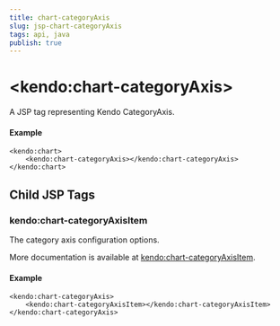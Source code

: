 ```yaml
---
title: chart-categoryAxis
slug: jsp-chart-categoryAxis
tags: api, java
publish: true
---
```


# \<kendo:chart-categoryAxis\>
A JSP tag representing Kendo CategoryAxis.

#### Example
    <kendo:chart>
        <kendo:chart-categoryAxis></kendo:chart-categoryAxis>
    </kendo:chart>


## Child JSP Tags

### kendo:chart-categoryAxisItem

The category axis configuration options.

More documentation is available at [kendo:chart-categoryAxisItem](/api/wrappers/jsp/chart/categoryaxisitem).

#### Example

    <kendo:chart-categoryAxis>
        <kendo:chart-categoryAxisItem></kendo:chart-categoryAxisItem>
    </kendo:chart-categoryAxis>
 
